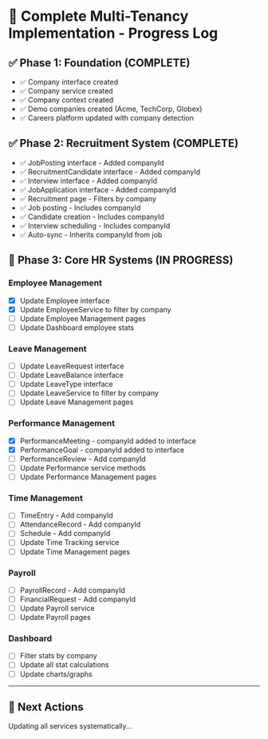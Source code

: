 # 🏢 Complete Multi-Tenancy Implementation - Progress Log

## ✅ Phase 1: Foundation (COMPLETE)

- ✅ Company interface created
- ✅ Company service created  
- ✅ Company context created
- ✅ Demo companies created (Acme, TechCorp, Globex)
- ✅ Careers platform updated with company detection

## ✅ Phase 2: Recruitment System (COMPLETE)

- ✅ JobPosting interface - Added companyId
- ✅ RecruitmentCandidate interface - Added companyId
- ✅ Interview interface - Added companyId
- ✅ JobApplication interface - Added companyId
- ✅ Recruitment page - Filters by company
- ✅ Job posting - Includes companyId
- ✅ Candidate creation - Includes companyId
- ✅ Interview scheduling - Includes companyId
- ✅ Auto-sync - Inherits companyId from job

## 🔄 Phase 3: Core HR Systems (IN PROGRESS)

### **Employee Management**
- [x] Update Employee interface
- [x] Update EmployeeService to filter by company
- [ ] Update Employee Management pages
- [ ] Update Dashboard employee stats

### **Leave Management**
- [ ] Update LeaveRequest interface
- [ ] Update LeaveBalance interface
- [ ] Update LeaveType interface
- [ ] Update LeaveService to filter by company
- [ ] Update Leave Management pages

### **Performance Management**
- [x] PerformanceMeeting - companyId added to interface
- [x] PerformanceGoal - companyId added to interface
- [ ] PerformanceReview - Add companyId
- [ ] Update Performance service methods
- [ ] Update Performance Management pages

### **Time Management**
- [ ] TimeEntry - Add companyId
- [ ] AttendanceRecord - Add companyId
- [ ] Schedule - Add companyId
- [ ] Update Time Tracking service
- [ ] Update Time Management pages

### **Payroll**
- [ ] PayrollRecord - Add companyId
- [ ] FinancialRequest - Add companyId
- [ ] Update Payroll service
- [ ] Update Payroll pages

### **Dashboard**
- [ ] Filter stats by company
- [ ] Update all stat calculations
- [ ] Update charts/graphs

---

## 🎯 Next Actions

Updating all services systematically...





